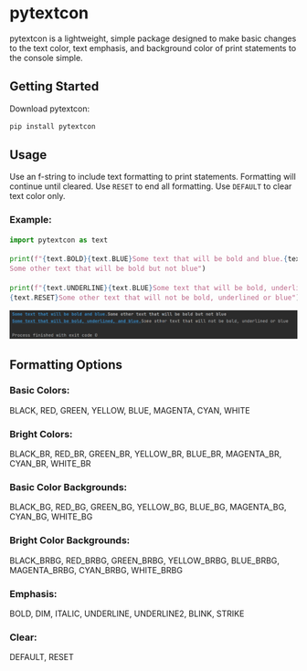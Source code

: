 # pytextcon

pytextcon is a lightweight, simple package designed to make basic changes to the text color, text emphasis, and background color of print statements to the console simple.
## Getting Started
Download pytextcon:
```python
pip install pytextcon
```
## Usage
Use an f-string to include text formatting to print statements. Formatting will continue 
until cleared. Use `RESET` to end all formatting. Use `DEFAULT` to clear text color only. 
### Example:
```Python
import pytextcon as text

print(f"{text.BOLD}{text.BLUE}Some text that will be bold and blue.{text.DEFAULT}\
Some other text that will be bold but not blue")

print(f"{text.UNDERLINE}{text.BLUE}Some text that will be bold, underlined, and blue.\
{text.RESET}Some other text that will not be bold, underlined or blue")
```
![img.png](img.png)


## Formatting Options
### Basic Colors:
BLACK,
RED,
GREEN,
YELLOW,
BLUE,
MAGENTA,
CYAN,
WHITE

### Bright Colors:
BLACK_BR,
RED_BR,
GREEN_BR,
YELLOW_BR,
BLUE_BR,
MAGENTA_BR,
CYAN_BR,
WHITE_BR

### Basic Color Backgrounds:
BLACK_BG,
RED_BG,
GREEN_BG,
YELLOW_BG,
BLUE_BG,
MAGENTA_BG,
CYAN_BG,
WHITE_BG

### Bright Color Backgrounds:
BLACK_BRBG,
RED_BRBG,
GREEN_BRBG,
YELLOW_BRBG,
BLUE_BRBG,
MAGENTA_BRBG,
CYAN_BRBG,
WHITE_BRBG

### Emphasis:
BOLD,
DIM,
ITALIC,
UNDERLINE,
UNDERLINE2,
BLINK,
STRIKE

### Clear:
DEFAULT,
RESET
